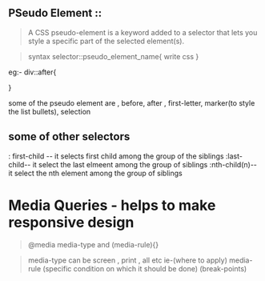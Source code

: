 ## PSeudo Element  ::

>A CSS pseudo-element is a keyword added to a selector that lets you style a specific part of the selected element(s).

> syntax          selector::pseudo_element_name{ write css }


eg:-   div::after{

}

some of the pseudo element are , before, after , first-letter, marker(to style the list bullets), selection



## some of other selectors


: first-child -- it selects first child among the group of the siblings
:last-child-- it select the last elmeent among the group of siblings
:nth-child(n)-- it select the nth element among the group of siblings

# Media Queries - helps to make responsive design
 >  @media media-type and (media-rule){}

 > media-type can be screen , print , all etc ie-(where to apply)
 >media-rule (specific condition on which it should be done) (break-points)
 



